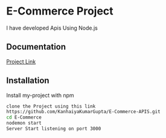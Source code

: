 
# E-Commerce Project

I have developed Apis Using Node.js



## Documentation

[Project Link](https://github.com/KanhaiyaKumarGupta/E-Commerce-APIS)


## Installation

Install my-project with npm

```bash
clone the Project using this link
https://github.com/KanhaiyaKumarGupta/E-Commerce-APIS.git
cd E-Commerce
nodemon start
Server Start listening on port 3000

```
    